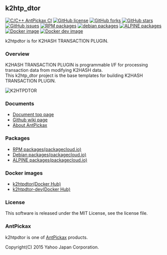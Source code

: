 k2htp_dtor
----------
[![C/C++ AntPickax CI](https://github.com/yahoojapan/k2htp_dtor/workflows/C/C++%20AntPickax%20CI/badge.svg)](https://github.com/yahoojapan/k2htp_dtor/actions)
[![GitHub license](https://img.shields.io/badge/license-MIT-blue.svg)](https://raw.githubusercontent.com/yahoojapan/k2htp_dtor/master/COPYING)
[![GitHub forks](https://img.shields.io/github/forks/yahoojapan/k2htp_dtor.svg)](https://github.com/yahoojapan/k2htp_dtor/network)
[![GitHub stars](https://img.shields.io/github/stars/yahoojapan/k2htp_dtor.svg)](https://github.com/yahoojapan/k2htp_dtor/stargazers)
[![GitHub issues](https://img.shields.io/github/issues/yahoojapan/k2htp_dtor.svg)](https://github.com/yahoojapan/k2htp_dtor/issues)
[![RPM packages](https://img.shields.io/badge/rpm-packagecloud.io-844fec.svg)](https://packagecloud.io/antpickax/stable)
[![debian packages](https://img.shields.io/badge/deb-packagecloud.io-844fec.svg)](https://packagecloud.io/antpickax/stable)
[![ALPINE packages](https://img.shields.io/badge/apk-packagecloud.io-844fec.svg)](https://packagecloud.io/antpickax/stable)
[![Docker image](https://img.shields.io/docker/pulls/antpickax/k2htpdtor.svg)](https://hub.docker.com/r/antpickax/k2htpdtor)
[![Docker dev image](https://img.shields.io/docker/pulls/antpickax/k2htpdtor-dev.svg)](https://hub.docker.com/r/antpickax/k2htpdtor-dev)

k2htpdtor is for K2HASH TRANSACTION PLUGIN.

### Overview
K2HASH TRANSACTION PLUGIN is programmable I/F for processing transaction data from modifying K2HASH data.  
This k2htp_dtor project is the base templates for building K2HASH TRANSACTION PLUGIN.  

![K2HTPDTOR](https://k2htpdtor.antpick.ax/images/top_k2htpdtor.png)

### Documents
  - [Document top page](https://k2htpdtor.antpick.ax/)
  - [Github wiki page](https://github.com/yahoojapan/k2htp_dtor/wiki)
  - [About AntPickax](https://antpick.ax/)

### Packages
  - [RPM packages(packagecloud.io)](https://packagecloud.io/antpickax/stable)
  - [Debian packages(packagecloud.io)](https://packagecloud.io/antpickax/stable)
  - [ALPINE packages(packagecloud.io)](https://packagecloud.io/antpickax/stable)

### Docker images
  - [k2htpdtor(Docker Hub)](https://hub.docker.com/r/antpickax/k2htpdtor)
  - [k2htpdtor-dev(Docker Hub)](https://hub.docker.com/r/antpickax/k2htpdtor-dev)

### License
This software is released under the MIT License, see the license file.

### AntPickax
k2htpdtor is one of [AntPickax](https://antpick.ax/) products.

Copyright(C) 2015 Yahoo Japan Corporation.
